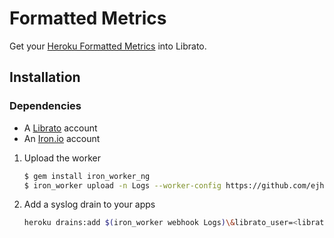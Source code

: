 # Formatted Metrics

Get your [Heroku Formatted Metrics]() into Librato.

## Installation

### Dependencies

* A [Librato]() account
* An [Iron.io]() account

1. Upload the worker

   ```bash
   $ gem install iron_worker_ng
   $ iron_worker upload -n Logs --worker-config https://github.com/ejholmes/formatted-metrics/logs.worker
   ```

2. Add a syslog drain to your apps

   ```bash
   heroku drains:add $(iron_worker webhook Logs)\&librato_user=<librato email>\&librato_token=<librato token>
   ```
